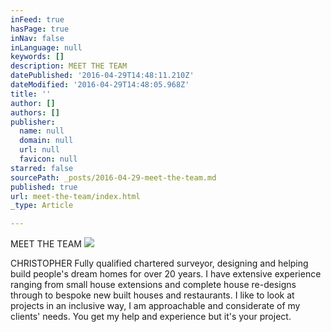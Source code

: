 ```yaml
---
inFeed: true
hasPage: true
inNav: false
inLanguage: null
keywords: []
description: MEET THE TEAM
datePublished: '2016-04-29T14:48:11.210Z'
dateModified: '2016-04-29T14:48:05.968Z'
title: ''
author: []
authors: []
publisher:
  name: null
  domain: null
  url: null
  favicon: null
starred: false
sourcePath: _posts/2016-04-29-meet-the-team.md
published: true
url: meet-the-team/index.html
_type: Article

---
```

MEET THE TEAM
![](https://the-grid-user-content.s3-us-west-2.amazonaws.com/069db8c1-88cb-4555-804d-72f6bebe0473.jpg)

CHRISTOPHER Fully qualified chartered surveyor, designing and helping build people's dream homes for over 20 years. I have extensive experience ranging from small house extensions and complete house re-designs through to bespoke new built houses and restaurants. I like to look at projects in an inclusive way, I am approachable and considerate of my clients' needs. You get my help and experience but it's your project.